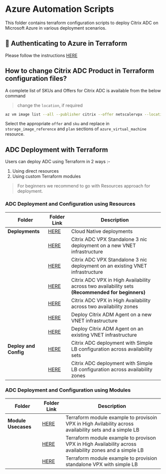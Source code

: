 # Azure Automation Scripts

This folder contains terraform configuration scripts to deploy Citrix ADC on Microsoft Azure in various deployment scenarios.

## 🔐 Authenticating to Azure in Terraform

Please follow the instructions [HERE](https://registry.terraform.io/providers/hashicorp/azurerm/latest/docs/guides/azure_cli)

## How to change Citrix ADC Product in Terraform configuration files?

A complete list of SKUs and Offers for Citrix ADC is available from the below command
> change the `location`, if required

```bash
az vm image list --all --publisher citrix --offer netscalervpx --location eastus --output table
```
Select the appropriate `offer` and `sku` and replace in `storage_image_reference` and `plan` sections of `azure_virtual_machine` resource.

## ADC Deployment with Terraform

Users can deploy ADC using Terraform in 2 ways :-
1. Using direct resources
2. Using custom Terraform modules

> For beginners we recommend to go with Resources approach for deployment.

### ADC Deployment and Configuration using Resources

|**Folder**|**Folder Link**|**Description**|
|--|--|--|
|**Deployments**|[HERE](./deployments/cloud_native/)|Cloud Native deployments|
||[HERE](./deployments/standalone_3nic/)|Citrix ADC VPX Standalone 3 nic deployment on a new VNET infrastructure|
||[HERE](./deployments/standalone_3nic_on_existing_vnet/)|Citrix ADC VPX Standalone 3 nic deployment on an existing VNET infrastructure|
||[HERE](./deployments/ha_availability_set/)|Citrix ADC VPX in High Availability across two availability sets **(Recommended for beginners)**|
||[HERE](./deployments/ha_availability_zones/)|Citrix ADC VPX in High Availability across two availability zones|
||[HERE](./deployments/deploy_adm_agent/)|Deploy Citrix ADM Agent on a new VNET infrastructure|
||[HERE](./deployments/deploy_adm_agent_on_existing_vnet)|Deploy Citrix ADM Agent on an existing VNET infrastructure|
|**Deploy and Config**|[HERE](./deploy_and_config/simple_lb/)|Citrix ADC deployment with Simple LB configuration across availability sets|
||[HERE](./deploy_and_config/simple_lb_ha/)|Citrix ADC deployment with Simple LB configuration across availability zones|

### ADC Deployment and Configuration using Modules

|**Folder**|**Folder Link**|**Description**|
|--|--|--|
|**Module Usecases**|[HERE](./modules/ha_availability_set_with_simple_lb/)|Terraform module example to provisoin VPX in High Avilability across availability sets and a simple LB|
||[HERE](./modules/ha_availability_zones_with_simple_lb/)|Terraform module example to provison VPX in High Availability across availability zones and a simple LB|
||[HERE](./modules/standalone_3nic_with_simple_lb/)|Terraform module example to provision standalone VPX with simple LB|
